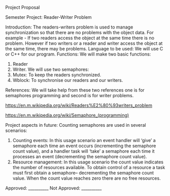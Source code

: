 Project Proposal


Semester Project: Reader-Writer Problem


Introduction:
The readers-writers problem is used to manage synchronization so that there are no problems with the object data. For example - If two readers access the object at the same time there is no problem. However if two writers or a reader and writer access the object at the same time, there may be problems. 
Language to be used:
We will use C or C++ for our program.
Functions:
We will make two basic functions:
1) Reader
2) Writer.
We  will use two semaphores:
1) Mutex: 
To keep the readers synchronized. 
2) Wblock: 
To synchronise our readers and our writers.
 
References:
We will take help from these two references one is for semaphores programming and second is for writer problems.

https://en.m.wikipedia.org/wiki/Readers%E2%80%93writers_problem


https://en.m.wikipedia.org/wiki/Semaphore_(programming)

Project aspects in future:
Counting semaphores are used in several scenarios:
1. Counting events:
In this usage scenario an event handler will ‘give’ a semaphore each time an event occurs (incrementing the semaphore count value), and a handler task will ‘take’ a semaphore each time it processes an event (decrementing the semaphore count value).
2. Resource management:
In this usage scenario the count value indicates the number of resources available. To obtain control of a resource a task must first obtain a semaphore– decrementing the semaphore count value. When the count value reaches zero there are no free resources.

Approved:         __________
Not Approved:  __________
